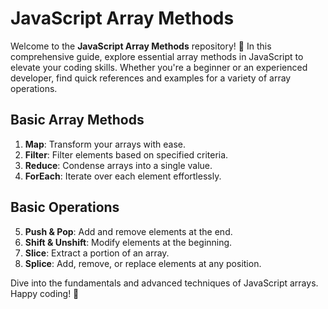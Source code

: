 # JavaScript Array Methods

Welcome to the **JavaScript Array Methods** repository! 🚀 In this comprehensive guide, explore essential array methods in JavaScript to elevate your coding skills. Whether you're a beginner or an experienced developer, find quick references and examples for a variety of array operations.

## Basic Array Methods

1. **Map**: Transform your arrays with ease.
2. **Filter**: Filter elements based on specified criteria.
3. **Reduce**: Condense arrays into a single value.
4. **ForEach**: Iterate over each element effortlessly.

## Basic Operations

5. **Push & Pop**: Add and remove elements at the end.
6. **Shift & Unshift**: Modify elements at the beginning.
7. **Slice**: Extract a portion of an array.
8. **Splice**: Add, remove, or replace elements at any position.

Dive into the fundamentals and advanced techniques of JavaScript arrays. Happy coding! 🎉
